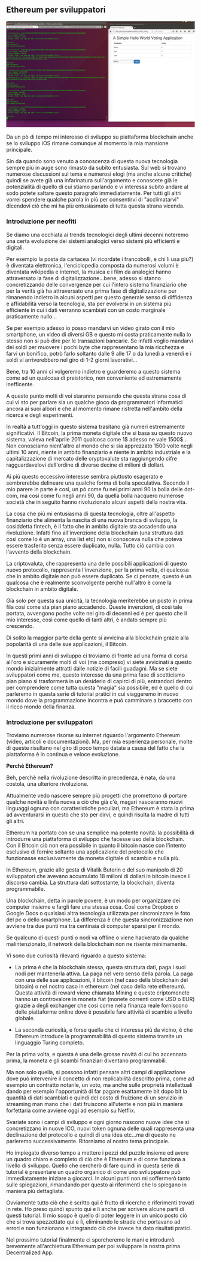 ## Ethereum per sviluppatori

<center><img width="600" src="./images/intro.png" /></center>

Da un pò di tempo mi interesso di sviluppo su piattaforma blockchain anche se lo sviluppo iOS rimane comunque al momento la mia mansione principale.

Sin da quando sono venuto a conoscenza di questa nuova tecnologia sempre più in auge sono rimasto da subito entusiasta. Sul web si trovano numerose discussioni sul tema e numerosi elogi (ma anche alcune critiche) quindi se avete già una infarinatura sull'argomento e conoscete già le potenzialità di quello di cui stiamo parlando e vi interessa subito andare al sodo potete saltare questo paragrafo immediatamente. Per tutti gli altri vorrei spendere qualche parola in più per consentirvi di "acclimatarvi" dicendovi ciò che mi ha più entusiasmato di tutta questa strana vicenda.

### Introduzione per neofiti ###
Se diamo una occhiata ai trends tecnologici degli ultimi decenni noteremo una certa evoluzione dei sistemi analogici verso sistemi più efficienti e digitali. 

Per esempio la posta da cartacea (vi ricordate i francobolli, e chi li usa più?) è diventata elettronica, l'enciclopedia composta da numerosi volumi è diventata wikipedia e internet, la musica e i film da analogici hanno attraversato la fase di digitalizzazione...bene, adesso si stanno concretizzando delle convergenze per cui l'intero sistema finanziario che per la verità già ha attraversato una prima fase di digitalizzazione pur rimanendo indietro in alcuni aspetti per questo generale senso di diffidenza e affidabilità verso la tecnologia, sta per evolversi in un sistema più efficiente in cui i dati verranno scambiati con un costo marginale praticamente nullo...

Se per esempio adesso io posso mandarvi un video girato con il mio smartphone, un video di diversi GB e questo mi costa praticamente nulla lo stesso non si può dire per le transazioni bancarie. Se infatti voglio mandarvi dei soldi per muovere i pochi byte che rappresentano la mia ricchezza e farvi un bonifico, potrò farlo soltanto dalle 9 alle 17 o da lunedì a venerdì e i soldi vi arriverebbero nel giro di 1-2 giorni lavorativi...

Bene, tra 10 anni ci volgeremo indietro e guarderemo a questo sistema come ad un qualcosa di preistorico, non conveniente ed estremamente inefficente.

A questo punto molti di voi staranno pensando che questa strana cosa di cui vi sto per parlare sia un qualche gioco da programmatori informatici ancora ai suoi albori e che al momento rimane ristretta nell'ambito della ricerca e degli esperimenti.

In realtà a tutt'oggi in questo sistema trasitano già numeri estremamente significativi. Il Bitcoin, la prima moneta digitale che si basa su questo nuovo sistema, valeva nell'aprile 2011 qualcosa come 1$ adesso ne vale 1500$... Non conosciamo nient'altro al mondo che si sia apprezzato 1500 volte negli ultimi 10 anni, niente in ambito finanziario e niente in ambito industriale e la capitalizzazione di mercato delle cryptovalute sta raggiungendo cifre ragguardavelovi dell'ordine di diverse decine di milioni di dollari. 

Ai più questo eccessivo interesse sembra piuttosto esagerato e sembrerebbe delineare una qualche forma di bolla speculativa. Secondo il mio parere in parte è così, un pò come fu nei primi anni 90 la bolla delle dot-com, ma così come fu negli anni 90, da quella bolla nacquero numerose società che in seguito hanno rivoluzionato alcuni aspetti della nostra vita.

La cosa che più mi entusiasma di questa tecnologia, oltre all'aspetto finanziario che alimenta la nascita di una nuova branca di sviluppo, la cosiddetta fintech, è il fatto che in ambito digitale sta accadendo una rivoluzione. Infatti fino all'invenzione della blockchain (una struttura dati così come lo è un array, una list etc) non si conosceva nulla che poteva essere trasferito senza essere duplicato, nulla. Tutto ciò cambia con l'avvento della blockchain.

La criptovaluta, che rappresenta una delle possibili applicazioni di questo nuovo protocollo, rappresenta l'invenzione, per la prima volta, di qualcosa che in ambito digitale non può essere duplicato. Se ci pensate, questo è un qualcosa che è realmente sconvolgente perchè null'altro è come la blockchain in ambito digitale.

Già solo per questa sua unicità, la tecnologia meriterebbe un posto in prima fila così come sta pian piano accadendo. Queste invenzioni, di così tale portata, avvengono poche volte nel giro di decenni ed è per questo che il mio interesse, così come quello di tanti altri, è andato sempre più crescendo.

Di solito la maggior parte della gente si avvicina alla blockchain grazie alla popolarità di una delle sue applicazioni, il Bitcoin. 

In questi primi anni di sviluppo ci troviamo di fronte ad una forma di corsa all'oro e sicuramente molti di voi (me compreso) vi siete avvicinati a questo mondo inizialmente attratti dalle notizie di facili guadagni. Ma se siete sviluppatori come me, questo interesse da una prima fase di scetticismo pian piano si trasformerà in un desiderio di capirci di più, entrandoci dentro per comprendere come tutta questa "magia" sia possibile, ed è quello di cui parleremo in questa serie di tutorial pratici in cui viaggeremo in nuovo mondo dove la programmazione incontra e può camminare a braccetto con il ricco mondo della finanza.

### Introduzione per sviluppatori ###

Troviamo numerose risorse su internet riguardo l'argomento Ethereum (video, articoli e documentazioni). Ma, per mia esperienza personale, molte di queste risultano nel giro di poco tempo datate a causa del fatto che la piattaforma è in continua e veloce evoluzione.

**Perchè Ethereum?**

Beh, perchè nella rivoluzione descritta in precedenza, è nata, da una costola, una ulteriore rivoluzione.

Attualmente vedo nascere sempre più progetti che promettono di portare qualche novità e linfa nuova a ciò che già c'è, magari nasceranno nuovi linguaggi ognuna con caratteristiche peculiari, ma Ethereum è stata la prima ad avventurarsi in questo che sto per dirvi, e quindi risulta la madre di tutti gli altri.

Ethereum ha portato con se una semplice ma potente novità: la possibilità di introdurre una piattaforma di sviluppo che facesse uso della blockchain. Con il Bitcoin ciò non era possibile in quanto il bitcoin nasce con l'intento esclusivo di fornire soltanto una applicazione del protocollo che funzionasse esclusivamente da moneta digitale di scambio e nulla più.

In Ethereum, grazie alle gesta di Vitalik Buterin e del suo manipolo di 20 sviluppatori che avevano accumulato 18 milioni di dollari in bitcoin invece il discorso cambia. La struttura dati sottostante, la blockchain, diventa programmabile.

Una blockchain, detta in parole povere, è un modo per organizzare dei computer insieme e fargli fare una stessa cosa. Così come Dropbox o Google Docs o qualsiasi altra tecnologia utilizzata per sincronizzare le foto del pc o dello smartphone. La differenza è che questa sincronizzazione non avviene tra due punti ma tra centinaia di computer sparsi per il mondo.

Se qualcuno di questi punti o nodi va offline o viene hackerato da qualche malintenzionato, il network della blockchain non ne risente minimamente.

Vi sono due curiosità rilevanti riguardo a questo sistema:

* La prima è che la blockchain stessa, questa struttura dati, paga i suoi nodi per mantenerla attiva. La paga nel vero senso della parola. La paga con una delle sue applicazioni, il bitcoin (nel caso della blockchain del bitcoin) o nel nostro caso in ethereum (nel caso della rete ethereum). Questa attività di reward viene chiamata Mining e queste criptomonete hanno un controvalore in moneta fiat (monete correnti come USD o EUR) grazie a degli exchanger che così come nella finanza reale forniscono delle piattaforme online dove è possibile fare attività di scambio a livello globale.

* La seconda curiosità, e forse quella che ci interessa più da vicino, è che Ethereum introduce la programmabilità di questo sistema tramite un linguaggio Turing completo.

Per la prima volta, e questa è una delle grosse novità di cui ho accennato prima, la moneta e gli scambi finanziari diventano programmabili. 

Ma non solo quella, si possono infatti pensare altri campi di applicazione dove può intervenire il concetto di non replicabilità descritto prima, come ad esempio un contratto notarile, un voto, ma anche sulle proprietà intellettuali dando per esempio l'opportunità di far pagare esattamente bit dopo bit la quantità di dati scambiati e quindi del costo di fruizione di un servizio in streaming man mano che i dati fruiscono all'utente e non più in maniera forfettaria come avviene oggi ad esempio su Netflix.

Svariate sono i campi di sviluppo e ogni giorno nascono nuove idee che si concretizzano in nuove ICO, nuovi token ognuna delle quali rappresenta una declinazione del protocollo e quindi di una idea etc...ma di questo ne parleremo successivamente. Ritorniamo al nostro tema principale.

Ho impiegato diverso tempo a mettere i pezzi del puzzle insieme ed avere un quadro chiaro e completo di ciò che è Ethereum e di come funziona a livello di sviluppo. Quello che cercherò di fare quindi in questa serie di tutorial è presentare un quadro organico di come uno sviluppatore può immediatamente iniziare a giocarci. In alcuni punti non mi soffermerò tanto sulle spiegazioni, rimandando per questo ai riferimenti che lo spiegano in maniera più dettagliata.

Ovviamente tutto ciò che è scritto qui è frutto di ricerche e riferimenti trovati in rete. Ho preso quindi spunto qui e lì anche per scrivere alcune parti di questi tutorial. Il mio scopo è quello di poter leggere in un unico posto ciò che si trova spezzettato qui e lì, eliminando le strade che portavano ad errori e non funzionano e integrando ciò che invece ha dato risultati pratici.

Nel prossimo tutorial finalmente ci sporcheremo le mani e introdurrò brevemente all'archiettura Ethereum per poi sviluppare la nostra prima Decentralized App.